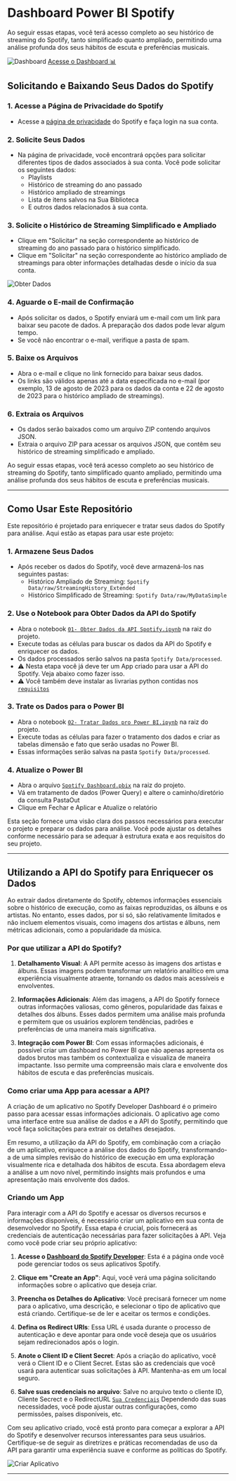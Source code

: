 # Dashboard Power BI Spotify

Ao seguir essas etapas, você terá acesso completo ao seu histórico de streaming do Spotify, tanto simplificado quanto ampliado, permitindo uma análise profunda dos seus hábitos de escuta e preferências musicais.

![Dashboard](images/00-Dashboard.png)
[Acesse o Dashboard 📊](https://app.powerbi.com/view?r=eyJrIjoiMWI1Y2ViNTAtZTEyYS00YjcyLWJlMGEtMTdjNGM5NTYzOTBjIiwidCI6IjlmODI2N2NmLWU1YTYtNGEwYy1hNWFhLWQ2MWIwNTBhZTBjYyJ9)

## Solicitando e Baixando Seus Dados do Spotify

### 1. **Acesse a Página de Privacidade do Spotify**
   - Acesse a [página de privacidade](https://www.spotify.com/br-pt/account/privacy/) do Spotify e faça login na sua conta.

### 2. **Solicite Seus Dados**
   - Na página de privacidade, você encontrará opções para solicitar diferentes tipos de dados associados à sua conta. Você pode solicitar os seguintes dados:
     - Playlists
     - Histórico de streaming do ano passado
     - Histórico ampliado de streamings
     - Lista de itens salvos na Sua Biblioteca
     - E outros dados relacionados à sua conta.

### 3. **Solicite o Histórico de Streaming Simplificado e Ampliado**
   - Clique em "Solicitar" na seção correspondente ao histórico de streaming do ano passado para o histórico simplificado.
   - Clique em "Solicitar" na seção correspondente ao histórico ampliado de streamings para obter informações detalhadas desde o início da sua conta.

![Obter Dados](images/01-ObterDados.png)

### 4. **Aguarde o E-mail de Confirmação**
   - Após solicitar os dados, o Spotify enviará um e-mail com um link para baixar seu pacote de dados. A preparação dos dados pode levar algum tempo.
   - Se você não encontrar o e-mail, verifique a pasta de spam.

### 5. **Baixe os Arquivos**
   - Abra o e-mail e clique no link fornecido para baixar seus dados.
   - Os links são válidos apenas até a data especificada no e-mail (por exemplo, 13 de agosto de 2023 para os dados da conta e 22 de agosto de 2023 para o histórico ampliado de streamings).

### 6. **Extraia os Arquivos**
   - Os dados serão baixados como um arquivo ZIP contendo arquivos JSON.
   - Extraia o arquivo ZIP para acessar os arquivos JSON, que contêm seu histórico de streaming simplificado e ampliado.

Ao seguir essas etapas, você terá acesso completo ao seu histórico de streaming do Spotify, tanto simplificado quanto ampliado, permitindo uma análise profunda dos seus hábitos de escuta e preferências musicais.

---

## Como Usar Este Repositório

Este repositório é projetado para enriquecer e tratar seus dados do Spotify para análise. Aqui estão as etapas para usar este projeto:

### 1. **Armazene Seus Dados**
   - Após receber os dados do Spotify, você deve armazená-los nas seguintes pastas:
     - Histórico Ampliado de Streaming: `Spotify Data/raw/StreamingHistory_Extended`
     - Histórico Simplificado de Streaming: `Spotify Data/raw/MyDataSimple`

### 2. **Use o Notebook para Obter Dados da API do Spotify**
   - Abra o notebook [`01- Obter Dados da API Spotify.ipynb`](01-%20Obter%20Dados%20da%20API%20Spotify.ipynb) na raiz do projeto.
   - Execute todas as células para buscar os dados da API do Spotify e enriquecer os dados.
   - Os dados processados serão salvos na pasta `Spotify Data/processed`.
   - ⚠️ Nesta etapa você já deve ter um App criado para usar a API do Spotify. Veja abaixo como fazer isso.
   - ⚠️ Você também deve instalar as livrarias python contidas nos [`requisitos`](requirements.txt)

### 3. **Trate os Dados para o Power BI**
   - Abra o notebook [`02- Tratar Dados pro Power BI.ipynb`](02-%20Tratar%20Dados%20pro%20Power%20BI.ipynb) na raiz do projeto.
   - Execute todas as células para fazer o tratamento dos dados e criar as tabelas dimensão e fato que serão usadas no Power BI.
   - Essas informações serão salvas na pasta `Spotify Data/processed`.

### 4. **Atualize o Power BI**
   - Abra o arquivo [`Spotify Dashboard.pbix`](Spotify%20Dashboard.pbix) na raiz do projeto.
   - Vá em tratamento de dados (Power Query) e altere o caminho/diretório da consulta PastaOut
   - Clique em Fechar e Aplicar e Atualize o relatório

Esta seção fornece uma visão clara dos passos necessários para executar o projeto e preparar os dados para análise. Você pode ajustar os detalhes conforme necessário para se adequar à estrutura exata e aos requisitos do seu projeto.

---

## Utilizando a API do Spotify para Enriquecer os Dados

Ao extrair dados diretamente do Spotify, obtemos informações essenciais sobre o histórico de execução, como as faixas reproduzidas, os álbuns e os artistas. No entanto, esses dados, por si só, são relativamente limitados e não incluem elementos visuais, como imagens dos artistas e álbuns, nem métricas adicionais, como a popularidade da música.

### Por que utilizar a API do Spotify?

1. **Detalhamento Visual**: A API permite acesso às imagens dos artistas e álbuns. Essas imagens podem transformar um relatório analítico em uma experiência visualmente atraente, tornando os dados mais acessíveis e envolventes.

2. **Informações Adicionais**: Além das imagens, a API do Spotify fornece outras informações valiosas, como gêneros, popularidade das faixas e detalhes dos álbuns. Esses dados permitem uma análise mais profunda e permitem que os usuários explorem tendências, padrões e preferências de uma maneira mais significativa.

3. **Integração com Power BI**: Com essas informações adicionais, é possível criar um dashboard no Power BI que não apenas apresenta os dados brutos mas também os contextualiza e visualiza de maneira impactante. Isso permite uma compreensão mais clara e envolvente dos hábitos de escuta e das preferências musicais.

### Como criar uma App para acessar a API?

A criação de um aplicativo no Spotify Developer Dashboard é o primeiro passo para acessar essas informações adicionais. O aplicativo age como uma interface entre sua análise de dados e a API do Spotify, permitindo que você faça solicitações para extrair os detalhes desejados.

Em resumo, a utilização da API do Spotify, em combinação com a criação de um aplicativo, enriquece a análise dos dados do Spotify, transformando-a de uma simples revisão do histórico de execução em uma exploração visualmente rica e detalhada dos hábitos de escuta. Essa abordagem eleva a análise a um novo nível, permitindo insights mais profundos e uma apresentação mais envolvente dos dados.

### Criando um App

Para interagir com a API do Spotify e acessar os diversos recursos e informações disponíveis, é necessário criar um aplicativo em sua conta de desenvolvedor no Spotify. Essa etapa é crucial, pois fornecerá as credenciais de autenticação necessárias para fazer solicitações à API. Veja como você pode criar seu próprio aplicativo:

1. **Acesse o [Dashboard do Spotify Developer](https://developer.spotify.com/dashboard/create)**: Esta é a página onde você pode gerenciar todos os seus aplicativos Spotify.

2. **Clique em "Create an App"**: Aqui, você verá uma página solicitando informações sobre o aplicativo que deseja criar. 

3. **Preencha os Detalhes do Aplicativo**: Você precisará fornecer um nome para o aplicativo, uma descrição, e selecionar o tipo de aplicativo que está criando. Certifique-se de ler e aceitar os termos e condições.

4. **Defina os Redirect URIs**: Essa URL é usada durante o processo de autenticação e deve apontar para onde você deseja que os usuários sejam redirecionados após o login.

5. **Anote o Client ID e Client Secret**: Após a criação do aplicativo, você verá o Client ID e o Client Secret. Estas são as credenciais que você usará para autenticar suas solicitações à API. Mantenha-as em um local seguro. 

6. **Salve suas credenciais no arquivo**: Salve no arquivo texto o cliente ID, Cliente Secrect e o RedirectURL [`Sua Credenciais`](SuasCredenciais.txt) Dependendo das suas necessidades, você pode ajustar outras configurações, como permissões, países disponíveis, etc.

Com seu aplicativo criado, você está pronto para começar a explorar a API do Spotify e desenvolver recursos interessantes para seus usuários. Certifique-se de seguir as diretrizes e práticas recomendadas de uso da API para garantir uma experiência suave e conforme as políticas do Spotify.

![Criar Aplicativo](images/02-CreateApp.png)

---